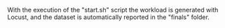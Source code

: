 With the execution of the "start.sh" script the workload is generated with Locust, and the dataset is automatically reported in the "finals" folder.
